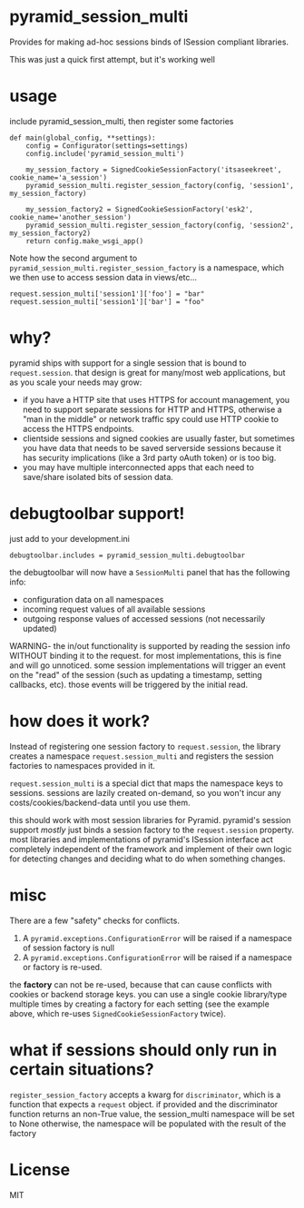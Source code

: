 # pyramid_session_multi

Provides for making ad-hoc sessions binds of ISession compliant libraries.

This was just a quick first attempt, but it's working well

# usage

include pyramid_session_multi, then register some factories

    def main(global_config, **settings):
        config = Configurator(settings=settings)
        config.include('pyramid_session_multi')

        my_session_factory = SignedCookieSessionFactory('itsaseekreet', cookie_name='a_session')
        pyramid_session_multi.register_session_factory(config, 'session1', my_session_factory)

        my_session_factory2 = SignedCookieSessionFactory('esk2', cookie_name='another_session')
        pyramid_session_multi.register_session_factory(config, 'session2', my_session_factory2)
        return config.make_wsgi_app()

Note how the second argument to `pyramid_session_multi.register_session_factory` is a namespace, which we then use to access session data in views/etc...

    request.session_multi['session1']['foo'] = "bar"
    request.session_multi['session1']['bar'] = "foo"

# why?

pyramid ships with support for a single session that is bound to `request.session`. that design is great for many/most web applications, but as you scale your needs may grow:

* if you have a HTTP site that uses HTTPS for account management, you need to support separate sessions for HTTP and HTTPS, otherwise a "man in the middle" or network traffic spy could use HTTP cookie to access the HTTPS endpoints.
* clientside sessions and signed cookies are usually faster, but sometimes you have data that needs to be saved serverside sessions because it has security implications (like a 3rd party oAuth token) or is too big.
* you may have multiple interconnected apps that each need to save/share isolated bits of session data.


# debugtoolbar support!

just add to your development.ini

	debugtoolbar.includes = pyramid_session_multi.debugtoolbar

the debugtoolbar will now have a `SessionMulti` panel that has the following info:

* configuration data on all namespaces
* incoming request values of all available sessions
* outgoing response values of accessed sessions (not necessarily updated)

WARNING- the in/out functionality is supported by reading the session info WITHOUT binding it to the request.  for most implementations, this is fine and will go unnoticed.  some session implementations will trigger an event on the "read" of the session (such as updating a timestamp, setting callbacks, etc).  those events will be triggered by the initial read.

# how does it work?

Instead of registering one session factory to `request.session`, the library creates a namespace `request.session_multi` and registers the session factories to namespaces provided in it.

`request.session_multi` is a special dict that maps the namespace keys to sessions.  sessions are lazily created on-demand, so you won't incur any costs/cookies/backend-data until you use them.

this should work with most session libraries for Pyramid. pyramid's session support *mostly* just binds a session factory to the `request.session` property.  most libraries and implementations of pyramid's ISession interface act completely independent of the framework and implement of their own logic for detecting changes and deciding what to do when something changes.

# misc

There are a few "safety" checks for conflicts.

1. A `pyramid.exceptions.ConfigurationError` will be raised if a namespace of session factory is null
2. A `pyramid.exceptions.ConfigurationError` will be raised if a namespace or factory is re-used. 

the **factory** can not be re-used, because that can cause conflicts with cookies or backend storage keys.
you can use a single cookie library/type multiple times by creating a factory for each setting (see the example above, which re-uses `SignedCookieSessionFactory` twice).

# what if sessions should only run in certain situations?

`register_session_factory` accepts a kwarg for `discriminator`, which is a function that expects a `request` object.
if provided and the discriminator function returns an non-True value, the session_multi namespace will be set to None
otherwise, the namespace will be populated with the result of the factory

License
=======

MIT
